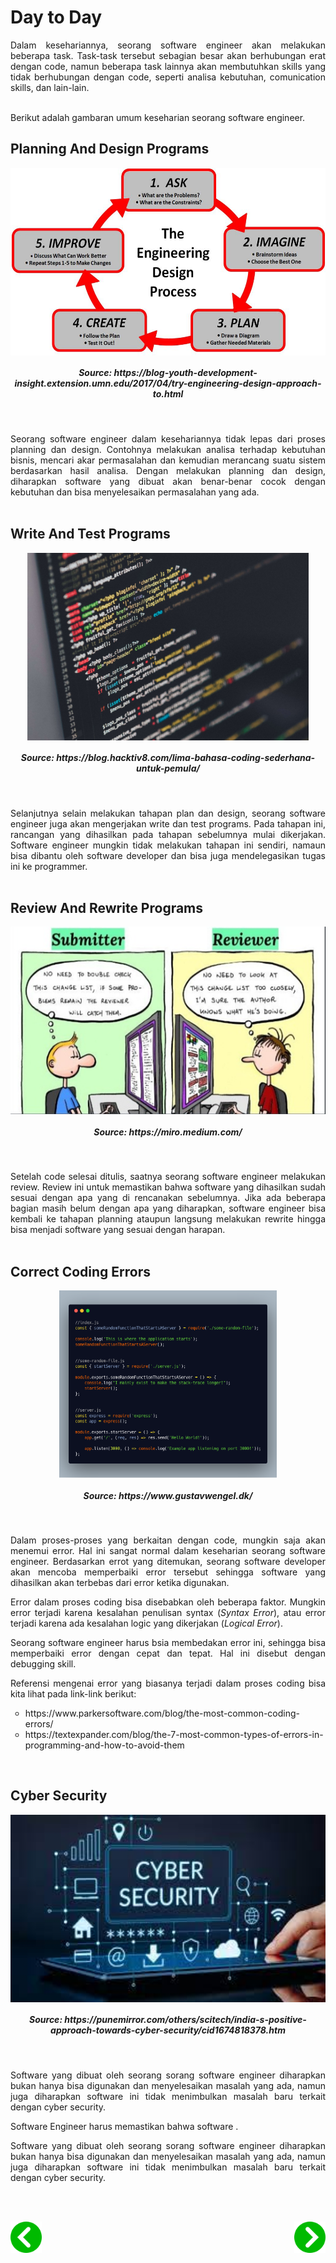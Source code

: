 # Day to Day
<p align="justify">
Dalam kesehariannya, seorang software engineer akan melakukan beberapa task. Task-task tersebut sebagian besar akan berhubungan erat dengan code, namun beberapa task lainnya akan membutuhkan skills yang tidak berhubungan dengan code, seperti analisa kebutuhan, comunication skills, dan lain-lain.<br><br>

Berikut adalah gambaran umum keseharian seorang software engineer.<br>

## Planning And Design Programs
<p align="center">
<img height="300rm" align="center" src="https://github.com/Ouroboros-Tech/modul-pembelajaran/blob/main/image/image%205.jpg"> <h5 align="center">Source: https://blog-youth-development-insight.extension.umn.edu/2017/04/try-engineering-design-approach-to.html</h5><br>

<p align="justify">
Seorang software engineer dalam kesehariannya tidak lepas dari proses planning dan design. Contohnya melakukan analisa terhadap kebutuhan bisnis, mencari akar permasalahan dan kemudian merancang suatu sistem berdasarkan hasil analisa. Dengan melakukan planning dan design, diharapkan software yang dibuat akan benar-benar cocok dengan kebutuhan dan bisa menyelesaikan permasalahan yang ada.<br><br>

## Write And Test Programs
<p align="center">
<img height="300rm" align="center" src="https://github.com/Ouroboros-Tech/modul-pembelajaran/blob/main/image/image%206.jpeg"> <h5 align="center">Source: https://blog.hacktiv8.com/lima-bahasa-coding-sederhana-untuk-pemula/</h5><br>

<p align="justify">
Selanjutnya selain melakukan tahapan plan dan design, seorang software engineer juga akan mengerjakan write dan test programs. Pada tahapan ini, rancangan yang dihasilkan pada tahapan sebelumnya mulai dikerjakan. Software engineer mungkin tidak melakukan tahapan ini sendiri, namaun bisa dibantu oleh software developer dan bisa juga mendelegasikan tugas ini ke programmer.<br><br>

## Review And Rewrite Programs
<p align="center">
<img height="300rm" align="center" src="https://github.com/Ouroboros-Tech/modul-pembelajaran/blob/main/image/image%207.png"> <h5 align="center">Source: https://miro.medium.com/</h5><br>

<p align="justify">
Setelah code selesai ditulis, saatnya seorang software engineer melakukan review. Review ini untuk memastikan bahwa software yang dihasilkan sudah sesuai dengan apa yang di rencanakan sebelumnya. Jika ada beberapa bagian masih belum dengan apa yang diharapkan, software engineer bisa kembali ke tahapan planning ataupun langsung melakukan rewrite hingga bisa menjadi software yang sesuai dengan harapan.<br><br>

## Correct Coding Errors
<p align="center">
<img height="300rm" align="center" src="https://github.com/Ouroboros-Tech/modul-pembelajaran/blob/main/image/image%208.png"> <h5 align="center">Source: https://www.gustavwengel.dk/</h5><br>

<p align="justify">
Dalam proses-proses yang berkaitan dengan code, mungkin saja akan menemui error. Hal ini sangat normal dalam keseharian seorang software engineer. Berdasarkan errot yang ditemukan, seorang software developer akan mencoba memperbaiki error tersebut sehingga software yang dihasilkan akan terbebas dari error ketika digunakan.<br>

<p align="justify">
Error dalam proses coding bisa disebabkan oleh beberapa faktor. Mungkin error terjadi karena kesalahan penulisan syntax (<em>Syntax Error</em>), atau error terjadi karena ada kesalahan logic yang dikerjakan (<em>Logical Error</em>).<br>

<p align="justify">
Seorang software engineer harus bsia membedakan error ini, sehingga bisa memperbaiki error dengan cepat dan tepat. Hal ini disebut dengan debugging skill.<br>

<p align="justify">
Referensi mengenai error yang biasanya terjadi dalam proses coding bisa kita lihat pada link-link berikut: 
<ul style="list-style-type:circle;" style="text-align:justify">
  <li>https://www.parkersoftware.com/blog/the-most-common-coding-errors/</li>
  <li>https://textexpander.com/blog/the-7-most-common-types-of-errors-in-programming-and-how-to-avoid-them</li>
</ul><br>

## Cyber Security
<p align="center">
<img height="300rm" align="center" src="https://github.com/Ouroboros-Tech/modul-pembelajaran/blob/main/image/image%208.jpeg"> <h5 align="center">Source: https://punemirror.com/others/scitech/india-s-positive-approach-towards-cyber-security/cid1674818378.htm</h5><br>

<p align="justify">
Software yang dibuat oleh seorang sorang software engineer diharapkan bukan hanya bisa digunakan dan menyelesaikan masalah yang ada, namun juga diharapkan software ini tidak menimbulkan masalah baru terkait dengan cyber security.<br>

<p align="justify">
Software Engineer harus memastikan bahwa software .<br>

<p align="justify">
Software yang dibuat oleh seorang sorang software engineer diharapkan bukan hanya bisa digunakan dan menyelesaikan masalah yang ada, namun juga diharapkan software ini tidak menimbulkan masalah baru terkait dengan cyber security.<br>

<br><br>
<div align="justify">
    <!-- Prev Page -->
    <a href="https://github.com/Ouroboros-Tech/modul-pembelajaran/tree/main/3.%20Software%20Engineering/1.%20Introduction/1.%20What%20is%20Software%20Engineer" target="_blank"><img src="https://github.com/Ouroboros-Tech/modul-pembelajaran/blob/main/image/left%20(1).png" align="left" height="50" width="50"></a>
    <!-- Next Page -->
    <a href="https://github.com/Ouroboros-Tech/modul-pembelajaran/tree/main/3.%20Software%20Engineering/1.%20Introduction/3.%20Skill%20Sets%20-%20Technical" target="_blank"><img src="https://github.com/Ouroboros-Tech/modul-pembelajaran/blob/main/image/right%20(1).png" align="right" height="50" width="50"></a>
<div>

